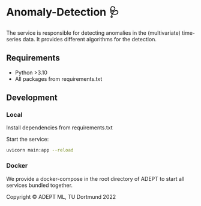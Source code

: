 # Anomaly-Detection 🩺

The service is responsible for detecting anomalies in the (multivariate) time-series data. It provides different algorithms for the detection.

## Requirements

+ Python >3.10
+ All packages from requirements.txt

## Development

### Local

Install dependencies from requirements.txt

Start the service:

```sh
uvicorn main:app --reload
```

### Docker

We provide a docker-compose in the root directory of ADEPT to start all services bundled together.

Copyright © ADEPT ML, TU Dortmund 2022
